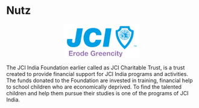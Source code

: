 # Nutz

<center>
    <img src="./assets/images/jci_logo.svg" width="200px" height="auto">
</center>


The JCI India Foundation earlier called as JCI Charitable Trust, is a trust created to provide financial support for JCI India programs and activities. The funds donated to the Foundation are invested in training, financial help to school children who are economically deprived. To find the talented children and help them pursue their studies is one of the programs of JCI India.


